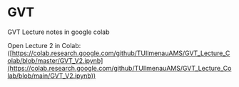 # GVT
GVT Lecture notes in google colab

Open Lecture 2 in Colab:
([https://colab.research.google.com/github/TUIlmenauAMS/GVT_Lecture_Colab/blob/master/GVT_V2.ipynb](https://colab.research.google.com/github/TUIlmenauAMS/GVT_Lecture_Colab/blob/main/GVT_V2.ipynb))
